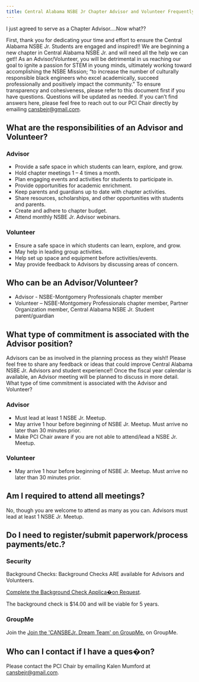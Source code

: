 ```yaml
---
title: Central Alabama NSBE Jr Chapter Advisor and Volunteer Frequently Asked Questions
---
```


I just agreed to serve as a Chapter Advisor....Now what??

First, thank you for dedicating your time and effort to ensure the Central Alabama NSBE Jr. Students are
engaged and inspired!! We are beginning a new chapter in Central Alabama NSBE Jr. and will need all the
help we can get!! As an Advisor/Volunteer, you will be detrimental in us reaching our goal
to ignite a passion for STEM in young minds, ultimately working toward accomplishing the
NSBE Mission; “to increase the number of culturally responsible black engineers who excel
academically, succeed professionally and positively impact the community.”
To ensure transparency and cohesiveness, please refer to this document first if you have
questions. Questions will be updated as needed. If you can’t find answers here, please feel
free to reach out to our PCI Chair directly by emailing cansbejr@gmail.com.

## What are the responsibilities of an Advisor and Volunteer?

### Advisor

* Provide a safe space in which students can learn, explore, and grow.
* Hold chapter meetings 1 – 4 times a month.
* Plan engaging events and activities for students to participate in.
* Provide opportunities for academic enrichment.
* Keep parents and guardians up to date with chapter activities.
* Share resources, scholarships, and other opportunities with students and parents.
* Create and adhere to chapter budget.
* Attend monthly NSBE Jr. Advisor webinars.

### Volunteer

* Ensure a safe space in which students can learn, explore, and grow.
* May help in leading group activities.
* Help set up space and equipment before activities/events.
* May provide feedback to Advisors by discussing areas of concern.

## Who can be an Advisor/Volunteer?

* Advisor - NSBE-Montgomery Professionals chapter member
* Volunteer – NSBE-Montgomery Professionals chapter member, Partner Organization member,
Central Alabama NSBE Jr. Student parent/guardian

## What type of commitment is associated with the Advisor position?

Advisors can be as involved in the planning process as they wish!! Please feel free to share any
feedback or ideas that could improve Central Alabama NSBE Jr. Advisors and student experience!! Once the
fiscal year calendar is available, an Advisor meeting will be planned to discuss in more detail.
What type of time commitment is associated with the Advisor and Volunteer?

### Advisor

* Must lead at least 1 NSBE Jr. Meetup.
* May arrive 1 hour before beginning of NSBE Jr. Meetup. Must arrive no later than 30
minutes prior.
* Make PCI Chair aware if you are not able to attend/lead a NSBE Jr. Meetup.

### Volunteer

* May arrive 1 hour before beginning of NSBE Jr. Meetup. Must arrive no later than 30
minutes prior.

## Am I required to attend all meetings?

No, though you are welcome to attend as many as you can. Advisors must lead at least 1
NSBE Jr. Meetup.

## Do I need to register/submit paperwork/process payments/etc.?

### Security

Background Checks: Background Checks ARE available for Advisors and
Volunteers. 

<a href="https://form.jotform.com/241716501147046">Complete the Background Check Applica�on Request</a>.

The background check is $14.00 and will be viable for 5 years.

### GroupMe

Join the
<a href="https://groupme.com/join_group/103276667/wnBjNnoE">Join the 'CANSBEJr. Dream Team' on GroupMe.</a>
on GroupMe.

## Who can I contact if I have a ques�on?

Please contact the PCI Chair by emailing Kalen Mumford at cansbejr@gmail.com.